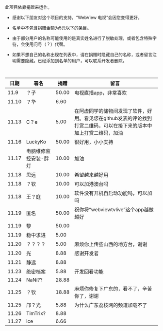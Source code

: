 此项目依靠捐赠来运作。<br/>

- 感谢以下朋友对这个项目的支持，“WebView 电视”会因您变得更好。<br/>
- 名单中不包含捐赠金额为5元以下的条目。<br/>

- 由于部分用户的名称可能使用的是真实姓名进行了脱敏处理，或者包含特殊字符，会使用问号（？）代替。<br/>
- 如果不想自己的名称出现在列表中，请在捐赠时隐藏自己的名称，或者留言注明需要隐藏。已经添加到名单的用户，可以联系开发者删除。<br/>
<br/>

| 日期    | 署名          | 捐赠    | 留言                                                            |
|-------|-------------|-------|---------------------------------------------------------------|
| 11.9  | ？子          | 50.00 | 电视直播app，非常喜欢                                                  |
| 11.10 | ？华          | 6.60  |                                                               |
| 11.13 | C？e         | 5.00  | 在阿虚同学的储物间发现了软件，好用。看见您在github发表的评论找到打赏二维码，可以在接下来的版本中加上打赏二维码，加油 |
| 11.16 | LuckyKo     | 50.00 | 很好用，小小支持                                                      |
| 11.17 | 电脑维修监控安装-胖灯 | 10.00 | 加油                                                            |
| 11.18 | 思远          | 10.00 | 希望越来越好用                                                       |
| 11.18 | ？钦          | 10.00 | 可以加港澳台吗                                                       |
| 11.18 | 王？庭         | 10.00 | 软件没有开机自启动功能吗，可以加吗                                             |
| 11.19 | 匿名          | 50.00 | 祝你将“webviewtvlive”这个app越做越好                                   |
| 11.19 | 黎           | 50.00 |                                                               |
| 11.19 | 稳中求进        | 5.00  |                                                               |
| 11.20 | ？？？？        | 5.00  | 麻烦你上传些山西的地方台，谢谢                                               |
| 11.20 | 光           | 8.88  | 感谢开发者                                                         |
| 11.21 | 静远          | 8.88  |                                                               |
| 11.23 | 绝密档案        | 5.88  | 开发回看功能                                                        |
| 11.24 | NaNi??      | 28.88 |                                                               |
| 11.25 | ？钦          | 18.88 | 麻烦你修复下广东的，看不了，辛苦你了，谢谢                                         |
| 11.25 | 邝？光         | 5.88  | 为什么广东荔枝网的频道加载不了                                               |
| 11.26 | TimTrix?    | 8.88  |                                                               |
| 11.27 | ice         | 6.66  |                                                               |
